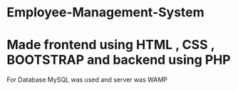 # Employee-Management-System
# Made frontend using HTML , CSS , BOOTSTRAP and backend using PHP
For Database MySQL was used and server was WAMP
#

